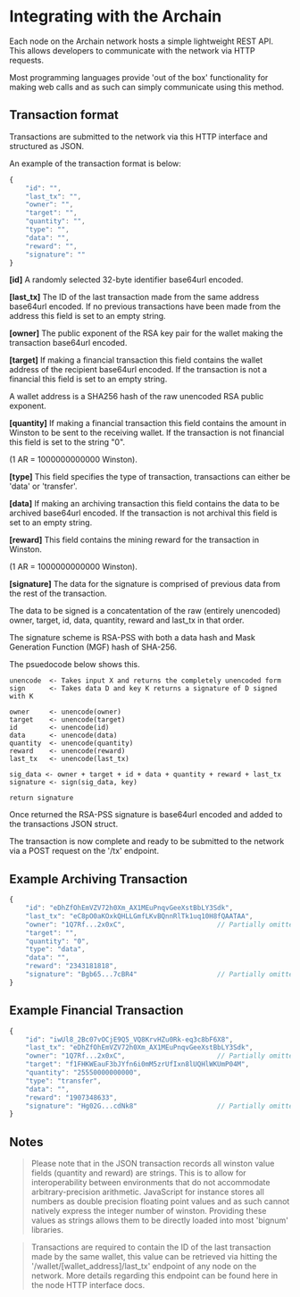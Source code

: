 # Integrating with the Archain

Each node on the Archain network hosts a simple lightweight REST API. This allows developers to communicate with the network via HTTP requests. 

Most programming languages provide 'out of the box' functionality for making web calls and as such can simply communicate using this method.

## Transaction format

Transactions are submitted to the network via this HTTP interface and structured as JSON. 

An example of the transaction format is below:

```javascript
{
	"id": "",
	"last_tx": "",
	"owner": "",
	"target": "",
	"quantity": "",
	"type": "",
	"data": "",
	"reward": "",
	"signature": ""
}
```
**[id]** 
A randomly selected 32-byte identifier base64url encoded.

**[last_tx]** 
The ID of the last transaction made from the same address base64url encoded. If no previous transactions have been made from the address this field is set to an empty string.

**[owner]**
The public exponent of the RSA key pair for the wallet making the transaction base64url encoded.

**[target]**
If making a financial transaction this field contains the wallet address of the recipient base64url encoded. If the transaction is not a financial this field is set to an empty string. 

A wallet address is a SHA256 hash of the raw unencoded RSA public exponent.

**[quantity]**
If making a financial transaction this field contains the amount in Winston to be sent to the receiving wallet. If the transaction is not financial this field is set to the string "0".

(1 AR = 1000000000000 Winston).

**[type]**
This field specifies the type of transaction, transactions can either be 'data' or 'transfer'.

**[data]**
If making an archiving transaction this field contains the data to be archived base64url encoded. If the transaction is not archival this field is set to an empty string.

**[reward]**
This field contains the mining reward for the transaction in Winston.

(1 AR = 1000000000000 Winston).

**[signature]**
The data for the signature is comprised of previous data from the rest of the transaction.

The data to be signed is a concatentation of the raw (entirely unencoded) owner, target, id, data, quantity, reward and last_tx in that order.

The signature scheme is RSA-PSS with both a data hash and Mask Generation Function (MGF) hash of SHA-256. 

The psuedocode below shows this. 

```psuedo
unencode  <- Takes input X and returns the completely unencoded form
sign      <- Takes data D and key K returns a signature of D signed with K

owner     <- unencode(owner)
target    <- unencode(target)
id        <- unencode(id)
data      <- unencode(data)
quantity  <- unencode(quantity)
reward    <- unencode(reward)
last_tx   <- unencode(last_tx)

sig_data <- owner + target + id + data + quantity + reward + last_tx
signature <- sign(sig_data, key)

return signature
```

Once returned the RSA-PSS signature is base64url encoded and added to the transactions JSON struct.

The transaction is now complete and ready to be submitted to the network via a POST request on the '/tx' endpoint.

## Example Archiving Transaction

```javascript
{
 	"id": "eDhZfOhEmVZV72h0Xm_AX1MEuPnqvGeeXstBbLY3Sdk",
	"last_tx": "eC8pO0aKOxkQHLLGmfLKvBQnnRlTk1uq10H8fQAATAA",
	"owner": "1Q7Rf...2x0xC",						// Partially omitted due to length
	"target": "",
	"quantity": "0",
	"type": "data",
	"data": "",
	"reward": "2343181818",
	"signature": "Bgb65...7cBR4" 					// Partially omitted due to length 
}
```

## Example Financial Transaction

```javascript
{
  	"id": "iwUl8_2Bc07vOCjE9Q5_VQ8KrvHZu0Rk-eq3c8bF6X8",
	"last_tx": "eDhZfOhEmVZV72h0Xm_AX1MEuPnqvGeeXstBbLY3Sdk",
	"owner": "1Q7Rf...2x0xC",						// Partially omitted due to length
	"target": "f1FHKWEauF3bJYfn6i0mM5zrUfIxn8lUQHlWKUmP04M",
	"quantity": "25550000000000",
	"type": "transfer",
	"data": "",
	"reward": "1907348633",
	"signature": "Hg02G...cdNk8" 					// Partially omitted due to length 
}
```



## Notes

> Please note that in the JSON transaction records all winston value fields (quantity and reward) are strings. This is to allow for interoperability between environments that do not accommodate arbitrary-precision arithmetic. JavaScript for instance stores all numbers as double precision floating point values and as such cannot natively express the integer number of winston. Providing these values as strings allows them to be directly loaded into most 'bignum' libraries.



> Transactions are required to contain the ID of the last transaction made by the same wallet, this value can be retrieved via hitting the '/wallet/[wallet_address]/last_tx' endpoint of any node on the network. More details regarding this endpoint can be found here in the node HTTP interface docs.

